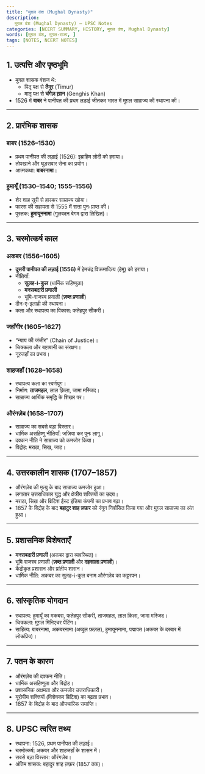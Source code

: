 ```yaml
---
title: "मुग़ल वंश (Mughal Dynasty)"
description: 
   मुग़ल वंश (Mughal Dynasty) — UPSC Notes
categories: [NCERT SUMMARY, HISTORY, मुग़ल वंश, Mughal Dynasty]
words: [मुग़ल वंश, मुग़ल-राज्य, ]
tags: [NOTES, NCERT NOTES]
---
```




## 1. उत्पत्ति और पृष्ठभूमि
- मुग़ल शासक वंशज थे:
  - पितृ पक्ष से **तैमूर** (Timur)
  - मातृ पक्ष से **चंगेज़ ख़ान** (Genghis Khan)  
- 1526 में **बाबर** ने पानीपत की प्रथम लड़ाई जीतकर भारत में मुग़ल साम्राज्य की स्थापना की।

---

## 2. प्रारंभिक शासक
### बाबर (1526–1530)
- प्रथम पानीपत की लड़ाई (1526): इब्राहिम लोदी को हराया।  
- तोपखाने और घुड़सवार सेना का प्रयोग।  
- आत्मकथा: **बाबरनामा**।  

### हुमायूँ (1530–1540; 1555–1556)
- शेर शाह सूरी से हारकर साम्राज्य खोया।  
- फारस की सहायता से 1555 में सत्ता पुनः प्राप्त की।  
- पुस्तक: **हुमायूननामा** (गुलबदन बेगम द्वारा लिखित)।

---

## 3. चरमोत्कर्ष काल
### अकबर (1556–1605)
- **दूसरी पानीपत की लड़ाई (1556)** में हेमचंद्र विक्रमादित्य (हेमू) को हराया।  
- नीतियाँ:  
  - **सुलह-i-कुल** (धार्मिक सहिष्णुता)  
  - **मनसबदारी प्रणाली**  
  - भूमि-राजस्व प्रणाली (**ज़ब्त प्रणाली**)  
- दीन-ए-इलाही की स्थापना।  
- कला और स्थापत्य का विकास: फतेहपुर सीकरी।  

### जहाँगीर (1605–1627)
- “न्याय की जंजीर” (Chain of Justice)।  
- चित्रकला और बाग़बानी का संरक्षण।  
- नूरजहाँ का प्रभाव।  

### शाहजहाँ (1628–1658)
- स्थापत्य कला का स्वर्णयुग।  
- निर्माण: **ताजमहल**, लाल क़िला, जामा मस्जिद।  
- साम्राज्य आर्थिक समृद्धि के शिखर पर।  

### औरंगज़ेब (1658–1707)
- साम्राज्य का सबसे बड़ा विस्तार।  
- धार्मिक असहिष्णु नीतियाँ: जज़िया कर पुनः लागू।  
- दक्कन नीति ने साम्राज्य को कमजोर किया।  
- विद्रोह: मराठा, सिख, जाट।  

---

## 4. उत्तरकालीन शासक (1707–1857)
- औरंगज़ेब की मृत्यु के बाद साम्राज्य कमजोर हुआ।  
- लगातार उत्तराधिकार युद्ध और क्षेत्रीय शक्तियों का उदय।  
- मराठा, सिख और ब्रिटिश ईस्ट इंडिया कंपनी का प्रभाव बढ़ा।  
- 1857 के विद्रोह के बाद **बहादुर शाह ज़फ़र** को रंगून निर्वासित किया गया और मुग़ल साम्राज्य का अंत हुआ।  

---

## 5. प्रशासनिक विशेषताएँ
- **मनसबदारी प्रणाली** (अकबर द्वारा व्यवस्थित)।  
- भूमि राजस्व प्रणाली (**ज़ब्त प्रणाली** और **दहसाला प्रणाली**)।  
- केंद्रीकृत प्रशासन और प्रांतीय शासन।  
- धार्मिक नीति: अकबर का सुलह-i-कुल बनाम औरंगज़ेब का कट्टरपन।  

---

## 6. सांस्कृतिक योगदान
- स्थापत्य: हुमायूँ का मकबरा, फतेहपुर सीकरी, ताजमहल, लाल क़िला, जामा मस्जिद।  
- चित्रकला: मुग़ल मिनिएचर पेंटिंग।  
- साहित्य: बाबरनामा, अकबरनामा (अब्दुल फ़ज़ल), हुमायूननामा, पद्मावत (अकबर के दरबार में लोकप्रिय)।  

---

## 7. पतन के कारण
- औरंगज़ेब की दक्कन नीति।  
- धार्मिक असहिष्णुता और विद्रोह।  
- प्रशासनिक अक्षमता और कमजोर उत्तराधिकारी।  
- यूरोपीय शक्तियों (विशेषकर ब्रिटिश) का बढ़ता प्रभाव।  
- 1857 के विद्रोह के बाद औपचारिक समाप्ति।  

---

## 8. UPSC त्वरित तथ्य
- स्थापना: 1526, प्रथम पानीपत की लड़ाई।  
- चरमोत्कर्ष: अकबर और शाहजहाँ के शासन में।  
- सबसे बड़ा विस्तार: औरंगज़ेब।  
- अंतिम शासक: बहादुर शाह ज़फ़र (1857 तक)।
